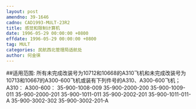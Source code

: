```yaml
---
layout: post
amendno: 39-1646
cadno: CAD1993-MULT-23R2
title: 感觉和限制计算机
date: 1996-05-29 00:00:00 +0800
effdate: 1996-05-29 00:00:00 +0800
tag: MULT
categories: 民航西北管理局适航处
author: 何金徕
---
```


##适用范围:
所有未完成改装号为10712和10668的A310飞机和未完成改装号为
10713和10667的A300-600飞机或装有下列件号的A310、A300-600飞机； A310： A300-600： 35-900-1008-009 35-900-2000-200 35-900-1009-011 35-900-2000-201 35-900-1011-011 35-900-2002-201 35-900-1011-011-A 35-900-3002-302 35-900-3002-201-A


